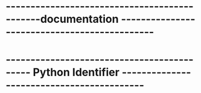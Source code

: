 # ---------------------------------------------documentation ---------------------------------------------

# ------------------------------------------- Python Identifier ------------------------------------------
<!-- Python Identifier 
    :- Name of the class    
    :- Name of the function 
    :- Name of the variable 
    Rule :- 
            :- Alphanumeric characters are allowed.
            :- Underscore ( single (_) means private and double (__) underscore means strongly private).
            :- __main__  if variable or function start and end with double (__) underscore means its a special identifier or language specific identifier (not recomemded).
            :- it should not start with digit.
            :- Case Sensitive programming langurage.
            :- reserve keyword can't be used as identifier.
            :- there is no Max length allowed for identifier.

  
# ------------------------------------------- Reserved words -----------------------------------------------   

In total in python 35 reserved words are there

Reserved Keywords
        False, None, True, and, as, assert, async, await, break, class, 
        continue, def, del, elif, else, except, finally, for, from, global, 
        if, import, in, is, lambda, nonlocal, not, or, pass, raise, 
        return, try, while, with, yield

Note: 
     :- except first there all keywords are in lower case

some descriptions
    async and await:
        async: This keyword is used to define asynchronous functions, which allow you to write non-blocking code.
        await: Used inside an async function to pause execution until the awaited asynchronous operation completes.

    break :
        break is used to exit a loop prematurely, typically within for and while loops.

    del :
        del is used to delete objects or remove elements from a list or dictionary.
    
    global :
        global is used inside a function to indicate that a variable refers to a global variable, not a local one.
    
    lambda :
        lambda is used to create anonymous (nameless) functions, often for short, simple operations.
    
    nonlocal :
        nonlocal is used inside a nested function to indicate that a variable should refer to the nearest enclosing scope that is not global.

    Yield :
        yield is used in generator functions to yield a value one at a time, preserving the function's state.


# ------------------------------------------- Inbuilt Datatype -----------------------------------------------   

Numeric Types:
    int: Represents integers, e.g., 5, -10, 1000.
    float: Represents floating-point numbers (decimals), e.g., 3.14, 0.001, -2.5.

Text Type:
    str: Represents strings (sequences of characters), e.g., "Hello, World!", 'Python', "123".
    
Boolean Type:
    bool: Represents boolean values, True or False.

Sequence Types:

    list: Represents ordered, mutable (changeable) sequences, e.g., [1, 2, 3], ['apple', 'banana', 'cherry'].
    tuple: Represents ordered, immutable (unchangeable) sequences, e.g., (1, 2, 3), ('apple', 'banana', 'cherry').

Set Types:
    set: Represents unordered, mutable collections of unique elements, e.g., {1, 2, 3}, {'apple', 'banana', 'cherry'}.
    frozenset: Represents unordered, immutable collections of unique elements, e.g., frozenset([1, 2, 3]).

Mapping Type:
    dict: Represents unordered collections of key-value pairs, e.g., {'name': 'John', 'age': 30}.

None Type:
    NoneType (None): Represents the absence of a value, often used to indicate the absence of a return value in functions.

Binary Types:
    bytes: Represents a sequence of bytes, e.g., b'Hello'.
    bytearray: Represents a mutable sequence of bytes, e.g., bytearray(b'Hello').

Range Type:
    range: Represents a sequence of numbers, often used in loops, e.g., range(5) generates [0, 1, 2, 3, 4].

Complex Type:
    complex: Represents complex numbers with a real and imaginary part, e.g., 1+2j.

Decimal Type (from the decimal module):
    Represents fixed-point and floating-point arithmetic with arbitrary precision, suitable for financial and decimal calculations.

Datetime Types (from the datetime module):
    datetime: Represents date and time.
    date: Represents a date (year, month, day).
    time: Represents a time of day.
    timedelta: Represents the difference between two dates or times.
    tzinfo: Represents information about time zones.




# ------------------------------------------- Operators in python -----------------------------------------------   
    # :- Arithmatic Operator
    # :- Comparision Operator
    # :- Logical Operator
    # :- Assignment Operator
    # :- Membership Operator
    # :- Identity Operator
    # :- bitwise Operator
    # :- Ternary Operator
    # :- Slice Operator

Note:- In python we have -ve indexes are also present 

Arithmetic Operators:

   a = 10
   b = 5

   +  (Addition):        result_add = a + b     # 10 + 5 = 15
   -  (Subtraction):     result_sub = a - b     # 10 - 5 = 5
   *  (Multiplication):  result_mul = a * b     # 10 * 5 = 50
   /  (Division):        result_div = a / b     # 10 / 5 = 2.0 (float)
   // (Floor Division):  result_floor_div = a // b  # 10 // 5 = 2 (integer)
   %  (Modulus):         result_mod = a % b     # 10 % 5 = 0
   ** (Exponentiation):  result_exp = a ** b     # 10^5 = 100000

Comparison Operators:

   x = 5
   y = 10

   == (Equal to):           is_equal = x == y           # False
   != (Not equal to):       not_equal = x != y           # True
   >  (Greater than):       greater_than = x > y        # False
   <  (Less than):          less_than = x < y           # True
   >= (Greater than or equal to): greater_than_equal = x >= y  # False
   <= (Less than or equal to):    less_than_equal = x <= y     # True

Logical Operators:

   p = True
   q = False

   and (Logical AND):     result_and = p and q  # False
   or  (Logical OR):      result_or = p or q    # True
   not (Logical NOT):     result_not_p = not p  # False

Membership Operator

   my_list = [1, 2, 3, 4, 5]
   my_set = {3, 4, 5, 6, 7}
   my_dict = {'name': 'Alice', 'age': 30}

   # Membership with lists
   is_in_list = 3 in my_list  # True

   # Membership with sets
   is_in_set = 6 in my_set  # True

   # Membership with dictionaries (checks keys)
   is_in_dict = 'name' in my_dict  # True


Assignment Operator

   x = 10  # Assignment

   x += 5  # Addition assignment (x = x + 5)
   x -= 3  # Subtraction assignment (x = x - 3)
   x *= 2  # Multiplication assignment (x = x * 2)
   x /= 4  # Division assignment (x = x / 4)


Bitwise Operators (for integers):

   x = 5  # Binary: 0101
   y = 3  # Binary: 0011

   &  (Bitwise AND):  result_and = x & y  # 0101 & 0011 = 0001 (Decimal: 1)
   |  (Bitwise OR):   result_or = x | y   # 0101 | 0011 = 0111 (Decimal: 7)
   ^  (Bitwise XOR):  result_xor = x ^ y  # 0101 ^ 0011 = 0110 (Decimal: 6)
   ~  (Bitwise NOT):  result_not_x = ~x   # ~0101 = 1010 (Decimal: -6)


Identity Operator

   a = [1, 2, 3]
   b = a  # b references the same list as a

   # Identity (is) - checks if two variables refer to the same object
   is_same_object = a is b  # True

   # Identity (is not) - checks if two variables refer to different objects
   is_different_object = a is not [1, 2, 3]  # True (a and a new list are different objects)

Ternary Conditional Operator

    age = 18
    message = "Adult" if age >= 18 else "Minor"

Slice Operator

    name = 'microsoft'



# ------------------------------------------- Data collection in python -----------------------------------------------
List
    A list is an ordered collection of elements.
    Lists are defined using square brackets 
    Lists allow duplicate elements.
    Lists are mutable.
        Access  :- use indexes
        Add     :-
        Remove  :-
        modify  :- 
